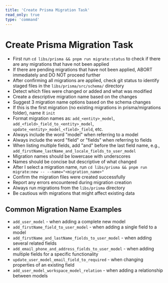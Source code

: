 ```yaml
---
title: 'Create Prisma Migration Task'
read_only: true
type: 'command'
---
```


# Create Prisma Migration Task

- First run `cd libs/prisma && pnpm run migrate:status` to check if there are any migrations that have not been applied
- If there are pending migrations that have not been applied, ABORT immediately and DO NOT proceed further
- After confirming all migrations are applied, check git status to identify staged files in the `libs/prisma/src/schema/` directory
- Detect which files were changed or added and what was modified
- Create a descriptive migration name based on the changes
- Suggest 3 migration name options based on the schema changes
- If this is the first migration (no existing migrations in prisma/migrations folder), name it `init`
- Format migration names as: `add_<entity>_model`, `add_<field>_field_to_<entity>_model`, `update_<entity>_model_<field>_field`, etc.
- Always include the word "model" when referring to a model
- Always include the word "field" or "fields" when referring to fields
- When listing multiple fields, add "and" before the last field name, e.g., `add_firstName_lastName_and_locale_fields_to_user_model`
- Migration names should be lowercase with underscores
- Names should be concise but descriptive of what changed
- After I select a migration name, run `cd libs/prisma && pnpm run migrate:new -- --name="<migration_name>"`
- Confirm the migration files were created successfully
- Report any errors encountered during migration creation
- Always run migrations from the `libs/prisma` directory
- Be cautious with migrations that might affect existing data

## Common Migration Name Examples

- `add_user_model` - when adding a complete new model
- `add_firstName_field_to_user_model` - when adding a single field to a model
- `add_firstName_and_lastName_fields_to_user_model` - when adding several related fields
- `add_email_phone_and_address_fields_to_user_model` - when adding multiple fields for a specific functionality
- `update_user_model_email_field_to_required` - when changing properties of an existing field
- `add_user_model_workspace_model_relation` - when adding a relationship between models
